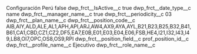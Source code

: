 <?xml version="1.0" encoding="UTF-8"?>
<CustomMetadata xmlns="http://soap.sforce.com/2006/04/metadata" xmlns:xsi="http://www.w3.org/2001/XMLSchema-instance" xmlns:xsd="http://www.w3.org/2001/XMLSchema">
    <label>Configuración Perú</label>
    <protected>false</protected>
    <values>
        <field>dwp_frct__IsActive__c</field>
        <value xsi:type="xsd:boolean">true</value>
    </values>
    <values>
        <field>dwp_frct__date_type__c</field>
        <value xsi:type="xsd:string">name</value>
    </values>
    <values>
        <field>dwp_frct__manager_name__c</field>
        <value xsi:type="xsd:boolean">true</value>
    </values>
    <values>
        <field>dwp_frct__periodicity__c</field>
        <value xsi:type="xsd:string">03</value>
    </values>
    <values>
        <field>dwp_frct__plan_name__c</field>
        <value xsi:nil="true"/>
    </values>
    <values>
        <field>dwp_frct__position_code__c</field>
        <value xsi:type="xsd:string">AIB,AIY,ALD,ALE,AL1,APH,API,ARJ,AW4,AX9,AYA,AYL,B21,B23,B25,B32,B41,B61,CA1,CBD,CZ1,CZ2,DF5,EA7,E0B,E01,E03,E04,E06,FSB,HE4,I21,I32,I43,I49,LB8,OI7,OPC,OS8,OS9,RPI</value>
    </values>
    <values>
        <field>dwp_frct__position_field__c</field>
        <value xsi:type="xsd:string">prof_position_id__c</value>
    </values>
    <values>
        <field>dwp_frct__profile_name__c</field>
        <value xsi:type="xsd:string">Ejecutivo</value>
    </values>
    <values>
        <field>dwp_frct__role_name__c</field>
        <value xsi:nil="true"/>
    </values>
</CustomMetadata>
